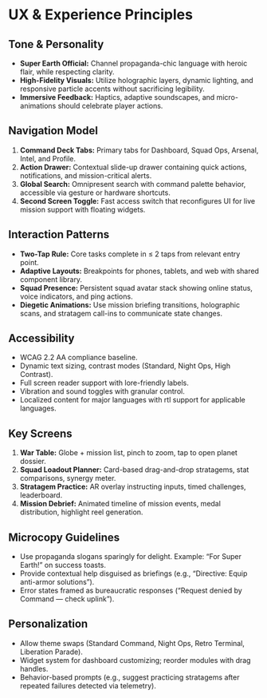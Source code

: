 # UX & Experience Principles

## Tone & Personality
- **Super Earth Official:** Channel propaganda-chic language with heroic flair, while respecting clarity.
- **High-Fidelity Visuals:** Utilize holographic layers, dynamic lighting, and responsive particle accents without sacrificing legibility.
- **Immersive Feedback:** Haptics, adaptive soundscapes, and micro-animations should celebrate player actions.

## Navigation Model
1. **Command Deck Tabs:** Primary tabs for Dashboard, Squad Ops, Arsenal, Intel, and Profile.
2. **Action Drawer:** Contextual slide-up drawer containing quick actions, notifications, and mission-critical alerts.
3. **Global Search:** Omnipresent search with command palette behavior, accessible via gesture or hardware shortcuts.
4. **Second Screen Toggle:** Fast access switch that reconfigures UI for live mission support with floating widgets.

## Interaction Patterns
- **Two-Tap Rule:** Core tasks complete in ≤ 2 taps from relevant entry point.
- **Adaptive Layouts:** Breakpoints for phones, tablets, and web with shared component library.
- **Squad Presence:** Persistent squad avatar stack showing online status, voice indicators, and ping actions.
- **Diegetic Animations:** Use mission briefing transitions, holographic scans, and stratagem call-ins to communicate state changes.

## Accessibility
- WCAG 2.2 AA compliance baseline.
- Dynamic text sizing, contrast modes (Standard, Night Ops, High Contrast).
- Full screen reader support with lore-friendly labels.
- Vibration and sound toggles with granular control.
- Localized content for major languages with rtl support for applicable languages.

## Key Screens
1. **War Table:** Globe + mission list, pinch to zoom, tap to open planet dossier.
2. **Squad Loadout Planner:** Card-based drag-and-drop stratagems, stat comparisons, synergy meter.
3. **Stratagem Practice:** AR overlay instructing inputs, timed challenges, leaderboard.
4. **Mission Debrief:** Animated timeline of mission events, medal distribution, highlight reel generation.

## Microcopy Guidelines
- Use propaganda slogans sparingly for delight. Example: “For Super Earth!” on success toasts.
- Provide contextual help disguised as briefings (e.g., “Directive: Equip anti-armor solutions”).
- Error states framed as bureaucratic responses (“Request denied by Command — check uplink”).

## Personalization
- Allow theme swaps (Standard Command, Night Ops, Retro Terminal, Liberation Parade).
- Widget system for dashboard customizing; reorder modules with drag handles.
- Behavior-based prompts (e.g., suggest practicing stratagems after repeated failures detected via telemetry).
